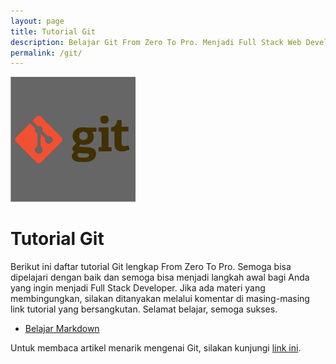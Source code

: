 ```yaml
---
layout: page
title: Tutorial Git
description: Belajar Git From Zero To Pro. Menjadi Full Stack Web Developer. Ayo buruan belajar disini, gratis lohh.
permalink: /git/
---
```


<img class="img-rounded" src="/assets/img/uploads/git.png" alt="Git" width="200">

# Tutorial Git

Berikut ini daftar tutorial Git lengkap From Zero To Pro. Semoga bisa dipelajari dengan baik dan semoga bisa menjadi langkah awal bagi Anda yang ingin menjadi Full Stack Developer. Jika ada materi yang membingungkan, silakan ditanyakan melalui komentar di masing-masing link tutorial yang bersangkutan. Selamat belajar, semoga sukses. 

- [Belajar Markdown](/markdown/)

Untuk membaca artikel menarik mengenai Git, silakan kunjungi [link ini](/tags/#git).